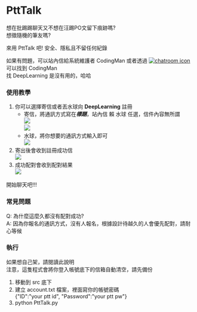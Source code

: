 # PttTalk

想在批踢踢聊天又不想在汪踢PO文留下痕跡嗎?  
想徵隨機的筆友嗎?

來用 PttTalk 吧! 安全、隱私且不留任何紀錄

如果有問題，可以站內信給系統維護者 CodingMan 或者透過 [![chatroom icon](https://patrolavia.github.io/telegram-badge/chat.png)](https://t.me/PttCodingMan) 可以找到 CodingMan  
找 DeepLearning 是沒有用的，哈哈

### 使用教學

1. 你可以選擇寄信或者丟水球向 __**DeepLearning**__ 註冊  
    - 寄信，將通訊方式寫在***標題***，站內信 賴 水球 任選，信件內容無所謂  
![](https://i.imgur.com/idUWcSi.png)  
![](https://i.imgur.com/GMhFTI5.png)
    - 水球，將你想要的通訊方式輸入即可  
![](https://i.imgur.com/nbrsXE0.png)
2. 寄出後會收到註冊成功信  
![](https://i.imgur.com/oIkPsgx.png)
3. 成功配對會收到配對結果  
![](https://i.imgur.com/QEMXERe.png)

開始聊天吧!!!

### 常見問題

Q: 為什麼這麼久都沒有配對成功?  
A: 因為你報名的通訊方式，沒有人報名，根據設計待越久的人會優先配對，請耐心等候

### 執行
如果想自己架，請閱讀此說明  
注意，這隻程式會將你登入帳號底下的信箱自動清空，請先備份

1. 移動到 src 底下
2. 建立 account.txt 檔案，裡面寫你的帳號密碼  
{"ID":"your ptt id", "Password":"your ptt pw"}
3. python PttTalk.py
